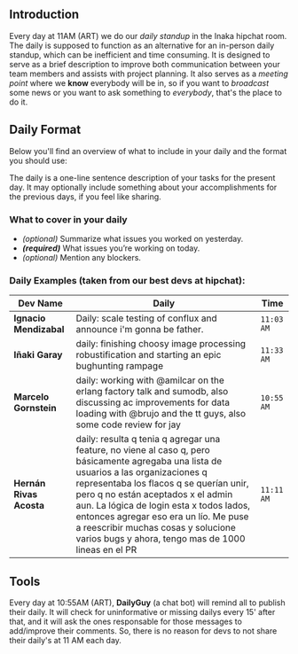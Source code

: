 ## Introduction
Every day at 11AM (ART) we do our _daily standup_ in the Inaka hipchat room.
The daily is supposed to function as an alternative for an in-person daily standup, which can be inefficient and time consuming. It is designed to serve as a brief description to improve both communication between your team members and assists with project planning.
It also serves as a _meeting point_ where we **know** everybody will be in, so
if you want to _broadcast_ some news or you want to ask something to _everybody_, that's the place to do it.

## Daily Format
Below you'll find an overview of what to include in your daily and the format you should use:

The daily is a one-line sentence description of your tasks for the present day.
It may optionally include something about your accomplishments for the previous
days, if you feel like sharing.

### What to cover in your daily
* _(optional)_ Summarize what issues you worked on yesterday.
* **_(required)_** What issues you’re working on today.
* _(optional)_ Mention any blockers.

### Daily Examples (taken from our best devs at hipchat):
Dev Name | Daily | Time
---|---|---
**Ignacio Mendizabal** | Daily: scale testing of conflux and announce i'm gonna be father. | ``11:03 AM``
**Iñaki Garay** | daily: finishing choosy image processing robustification and starting an epic bughunting rampage | ``11:33 AM``
**Marcelo Gornstein** | daily: working with @amilcar on the erlang factory talk and sumodb, also discussing ac improvements for data loading with @brujo and the tt guys, also some code review for jay | ``10:55 AM``
**Hernán Rivas Acosta** | daily: resulta q tenia q agregar una feature, no viene al caso q, pero básicamente agregaba una lista de usuarios a las organizaciones q representaba los flacos q se querían unir, pero q no están aceptados x el admin aun. La lógica de login esta x todos lados, entonces agregar eso era un lío. Me puse a reescribir muchas cosas y solucione varios bugs y ahora, tengo  mas de 1000 lineas en el PR | ``11:11 AM``

## Tools
Every day at 10:55AM (ART), **DailyGuy** (a chat bot) will remind all to
publish their daily. It will check for uninformative or missing dailys every 15' after that, and it will ask the ones responsable for those messages to add/improve their comments. So, there is no reason for devs to not share their daily's at 11 AM each day.
